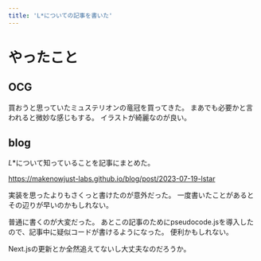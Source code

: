 ```yaml
---
title: 'L*についての記事を書いた'
---
```


# やったこと

## OCG

買おうと思っていたミュステリオンの竜冠を買ってきた。
まあでも必要かと言われると微妙な感じもする。
イラストが綺麗なのが良い。

## blog

$L\ast$について知っていることを記事にまとめた。

<https://makenowjust-labs.github.io/blog/post/2023-07-19-lstar>

実装を思ったよりもさくっと書けたのが意外だった。
一度書いたことがあるとその辺りが早いのかもしれない。

普通に書くのが大変だった。
あとこの記事のためにpseudocode.jsを導入したので、記事中に疑似コードが書けるようになった。
便利かもしれない。

Next.jsの更新とか全然追えてないし大丈夫なのだろうか。
